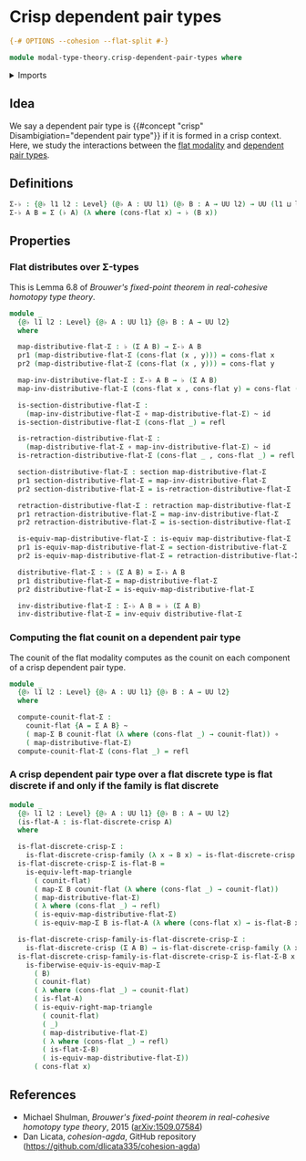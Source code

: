 # Crisp dependent pair types

```agda
{-# OPTIONS --cohesion --flat-split #-}

module modal-type-theory.crisp-dependent-pair-types where
```

<details><summary>Imports</summary>

```agda
open import foundation.dependent-pair-types
open import foundation.equivalences
open import foundation.function-types
open import foundation.homotopies
open import foundation.functoriality-dependent-pair-types
open import foundation.identity-types
open import foundation.retractions
open import foundation.sections
open import foundation.universe-levels

open import modal-type-theory.flat-modality
open import modal-type-theory.flat-discrete-crisp-types
```

</details>

## Idea

We say a dependent pair type is
{{#concept "crisp" Disambigiation="dependent pair type"}} if it is formed in a
crisp context. Here, we study the interactions between the
[flat modality](modal-type-theory.flat-modality.md) and
[dependent pair types](foundation.dependent-pair-types.md).

## Definitions

```agda
Σ-♭ : {@♭ l1 l2 : Level} (@♭ A : UU l1) (@♭ B : A → UU l2) → UU (l1 ⊔ l2)
Σ-♭ A B = Σ (♭ A) (λ where (cons-flat x) → ♭ (B x))
```

## Properties

### Flat distributes over Σ-types

This is Lemma 6.8 of _Brouwer's fixed-point theorem in real-cohesive homotopy
type theory_.

```agda
module _
  {@♭ l1 l2 : Level} {@♭ A : UU l1} {@♭ B : A → UU l2}
  where

  map-distributive-flat-Σ : ♭ (Σ A B) → Σ-♭ A B
  pr1 (map-distributive-flat-Σ (cons-flat (x , y))) = cons-flat x
  pr2 (map-distributive-flat-Σ (cons-flat (x , y))) = cons-flat y

  map-inv-distributive-flat-Σ : Σ-♭ A B → ♭ (Σ A B)
  map-inv-distributive-flat-Σ (cons-flat x , cons-flat y) = cons-flat (x , y)

  is-section-distributive-flat-Σ :
    (map-inv-distributive-flat-Σ ∘ map-distributive-flat-Σ) ~ id
  is-section-distributive-flat-Σ (cons-flat _) = refl

  is-retraction-distributive-flat-Σ :
    (map-distributive-flat-Σ ∘ map-inv-distributive-flat-Σ) ~ id
  is-retraction-distributive-flat-Σ (cons-flat _ , cons-flat _) = refl

  section-distributive-flat-Σ : section map-distributive-flat-Σ
  pr1 section-distributive-flat-Σ = map-inv-distributive-flat-Σ
  pr2 section-distributive-flat-Σ = is-retraction-distributive-flat-Σ

  retraction-distributive-flat-Σ : retraction map-distributive-flat-Σ
  pr1 retraction-distributive-flat-Σ = map-inv-distributive-flat-Σ
  pr2 retraction-distributive-flat-Σ = is-section-distributive-flat-Σ

  is-equiv-map-distributive-flat-Σ : is-equiv map-distributive-flat-Σ
  pr1 is-equiv-map-distributive-flat-Σ = section-distributive-flat-Σ
  pr2 is-equiv-map-distributive-flat-Σ = retraction-distributive-flat-Σ

  distributive-flat-Σ : ♭ (Σ A B) ≃ Σ-♭ A B
  pr1 distributive-flat-Σ = map-distributive-flat-Σ
  pr2 distributive-flat-Σ = is-equiv-map-distributive-flat-Σ

  inv-distributive-flat-Σ : Σ-♭ A B ≃ ♭ (Σ A B)
  inv-distributive-flat-Σ = inv-equiv distributive-flat-Σ
```

### Computing the flat counit on a dependent pair type

The counit of the flat modality computes as the counit on each component of a
crisp dependent pair type.

```agda
module _
  {@♭ l1 l2 : Level} {@♭ A : UU l1} {@♭ B : A → UU l2}
  where

  compute-counit-flat-Σ :
    counit-flat {A = Σ A B} ~
    ( map-Σ B counit-flat (λ where (cons-flat _) → counit-flat)) ∘
    ( map-distributive-flat-Σ)
  compute-counit-flat-Σ (cons-flat _) = refl
```

### A crisp dependent pair type over a flat discrete type is flat discrete if and only if the family is flat discrete

```agda
module _
  {@♭ l1 l2 : Level} {@♭ A : UU l1} {@♭ B : A → UU l2}
  (is-flat-A : is-flat-discrete-crisp A)
  where

  is-flat-discrete-crisp-Σ :
    is-flat-discrete-crisp-family (λ x → B x) → is-flat-discrete-crisp (Σ A B)
  is-flat-discrete-crisp-Σ is-flat-B =
    is-equiv-left-map-triangle
      ( counit-flat)
      ( map-Σ B counit-flat (λ where (cons-flat _) → counit-flat))
      ( map-distributive-flat-Σ)
      ( λ where (cons-flat _) → refl)
      ( is-equiv-map-distributive-flat-Σ)
      ( is-equiv-map-Σ B is-flat-A (λ where (cons-flat x) → is-flat-B x))

  is-flat-discrete-crisp-family-is-flat-discrete-crisp-Σ :
    is-flat-discrete-crisp (Σ A B) → is-flat-discrete-crisp-family (λ x → B x)
  is-flat-discrete-crisp-family-is-flat-discrete-crisp-Σ is-flat-Σ-B x =
    is-fiberwise-equiv-is-equiv-map-Σ
      ( B)
      ( counit-flat)
      ( λ where (cons-flat _) → counit-flat)
      ( is-flat-A)
      ( is-equiv-right-map-triangle
        ( counit-flat)
        ( _)
        ( map-distributive-flat-Σ)
        ( λ where (cons-flat _) → refl)
        ( is-flat-Σ-B)
        ( is-equiv-map-distributive-flat-Σ))
      ( cons-flat x)
```

## References

- Michael Shulman, _Brouwer's fixed-point theorem in real-cohesive homotopy type
  theory_, 2015 ([arXiv:1509.07584](https://arxiv.org/abs/1509.07584))
- Dan Licata, _cohesion-agda_, GitHub repository
  (<https://github.com/dlicata335/cohesion-agda>)
